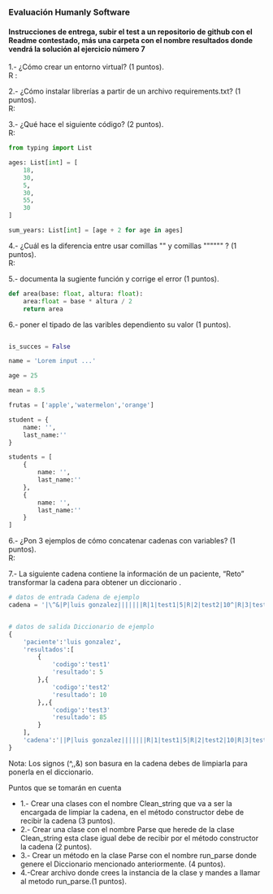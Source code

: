 ### Evaluación Humanly Software <br> 


#### Instrucciones de entrega, subir el test a un repositorio de github con el Readme contestado, más una carpeta con el nombre resultados donde vendrá la solución al ejercicio número 7


1.- ¿Cómo crear un entorno virtual? (1 puntos).<br>
R :

2.- ¿Cómo instalar librerías a partir de un archivo requirements.txt? (1 puntos).<br>
R:

3.- ¿Qué hace el siguiente código?  (2 puntos).<br>
R:

```py
from typing import List

ages: List[int] = [
    18,
    30,
    5,
    30,
    55,
    30
]

sum_years: List[int] = [age + 2 for age in ages]
```

4.- ¿Cuál es la diferencia entre usar comillas "" y comillas """""" ? (1 puntos).<br>
R:

5.- documenta la sugiente función y corrige el error (1 puntos). <br>

```py
def area(base: float, altura: float):
    area:float = base * altura / 2
    return area
```

6.- poner el tipado de las varibles dependiento su valor (1 puntos).

```py

is_succes = False

name = 'Lorem input ...'

age = 25

mean = 8.5

frutas = ['apple','watermelon','orange']

student = {
    name: '',
    last_name:''
}

students = [
    {
        name: '',
        last_name:''
    },
    {
        name: '',
        last_name:''
    }
]
```

6.- ¿Pon 3 ejemplos de cómo concatenar cadenas con variables? (1 puntos). <br>
R:


7.- La siguiente cadena contiene la información de un paciente, “Reto” transformar la cadena para obtener un diccionario .


```py
# datos de entrada Cadena de ejemplo
cadena = '|\^&|P|luis gonzalez|||||||R|1|test1|5|R|2|test2|10^|R|3|test3|85^'


# datos de salida Diccionario de ejemplo
{
    'paciente':'luis gonzalez',
    'resultados':[
        {
            'codigo':'test1'
            'resultado': 5
        },{
            'codigo':'test2'
            'resultado': 10
        },,{
            'codigo':'test3'
            'resultado': 85
        }
    ],
    'cadena':'||P|luis gonzalez|||||||R|1|test1|5|R|2|test2|10|R|3|test3|85'
}
```

Nota: 
Los signos (^,\,&) son basura en la cadena debes de limpiarla para ponerla en el diccionario. <br>



Puntos que se tomarán en cuenta
* 1.- Crear una clases con el nombre Clean_string que va a ser la encargada de limpiar la cadena, en el método constructor debe de recibir la cadena (3 puntos).
* 2.- Crear una clase con el nombre Parse que herede de la clase Clean_string esta clase igual debe de recibir por el método constructor la cadena (2 puntos).
* 3.- Crear un método en la clase  Parse con el nombre run_parse donde genere el Diccionario mencionado anteriormente. (4 puntos).
* 4.-Crear archivo donde crees la instancia de la clase y mandes a llamar al metodo run_parse.(1 puntos).

